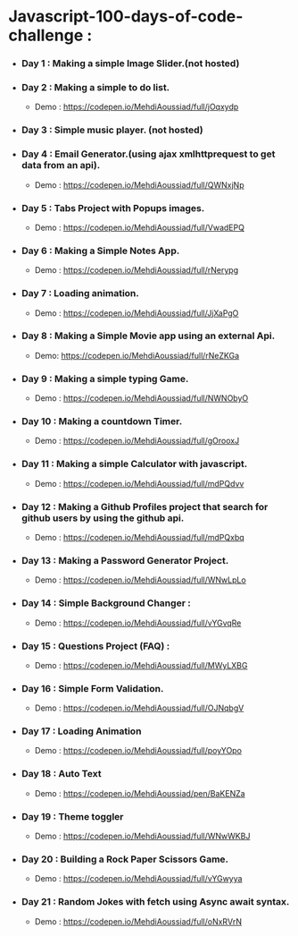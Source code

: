 # Javascript-100-days-of-code-challenge :
 - ### Day 1 : Making a simple Image Slider.(not hosted)
 - ### Day 2 : Making a simple to do list.
    - Demo : https://codepen.io/MehdiAoussiad/full/jOqxydp
 - ### Day 3 : Simple music player. (not hosted)
 - ### Day 4 : Email Generator.(using ajax xmlhttprequest to get data from an api).
    - Demo : https://codepen.io/MehdiAoussiad/full/QWNxjNp
 - ### Day 5 : Tabs Project with Popups images. 
    - Demo : https://codepen.io/MehdiAoussiad/full/VwadEPQ
 - ### Day 6 : Making a Simple Notes App. 
    - Demo : https://codepen.io/MehdiAoussiad/full/rNerypg
 - ### Day 7 : Loading animation. 
    - Demo : https://codepen.io/MehdiAoussiad/full/JjXaPgO
 - ### Day 8 : Making a Simple Movie app using an external Api. 
    - Demo: https://codepen.io/MehdiAoussiad/full/rNeZKGa
 - ### Day 9 : Making a simple typing Game. 
    - Demo : https://codepen.io/MehdiAoussiad/full/NWNObyO
 - ### Day 10 : Making a countdown Timer. 
    - Demo : https://codepen.io/MehdiAoussiad/full/gOrooxJ
 - ### Day 11 : Making a simple Calculator with javascript. 
    - Demo :  https://codepen.io/MehdiAoussiad/full/mdPQdvv
 - ### Day 12 : Making a Github Profiles project that search for github users by using the github api. 
    - Demo : https://codepen.io/MehdiAoussiad/full/mdPQxbq
 - ### Day 13 : Making a Password Generator Project. 
    - Demo : https://codepen.io/MehdiAoussiad/full/WNwLpLo
 - ### Day 14 : Simple Background Changer : 
    - Demo : https://codepen.io/MehdiAoussiad/full/vYGvqRe
 - ### Day 15 : Questions Project (FAQ) : 
    - Demo : https://codepen.io/MehdiAoussiad/full/MWyLXBG
 - ### Day 16 : Simple Form Validation. 
    - Demo : https://codepen.io/MehdiAoussiad/full/OJNqbgV
 - ### Day 17 : Loading Animation  
    - Demo : https://codepen.io/MehdiAoussiad/full/poyYOpo
 - ### Day 18 : Auto Text  
    - Demo : https://codepen.io/MehdiAoussiad/pen/BaKENZa
 - ### Day 19 : Theme toggler  
    - Demo : https://codepen.io/MehdiAoussiad/full/WNwWKBJ
 - ### Day 20 : Building a Rock Paper Scissors Game. 
    - Demo : https://codepen.io/MehdiAoussiad/full/vYGwyya
 - ### Day 21 : Random Jokes with fetch using Async await syntax. 
    - Demo : https://codepen.io/MehdiAoussiad/full/oNxRVrN
